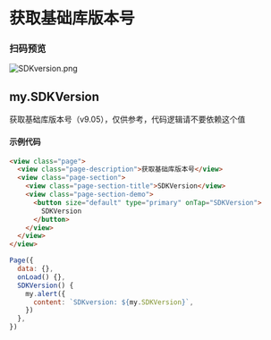 
# 获取基础库版本号
### 扫码预览
![SDKversion.png](https://cache.amap.com/ecology/tool/miniapp/1563436031075.png)
## my.SDKVersion
获取基础库版本号（v9.05），仅供参考，代码逻辑请不要依赖这个值

#### 示例代码

```html
<view class="page">
  <view class="page-description">获取基础库版本号</view>
  <view class="page-section">
    <view class="page-section-title">SDKVersion</view>
    <view class="page-section-demo">
      <button size="default" type="primary" onTap="SDKVersion">
        SDKVersion
      </button>
    </view>
  </view>
</view>
```

```javascript
Page({
  data: {},
  onLoad() {},
  SDKVersion() {
    my.alert({
      content: `SDKversion: ${my.SDKVersion}`,
    })
  },
})
```
